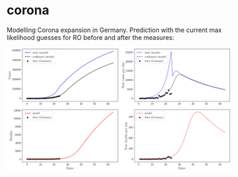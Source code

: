 # corona
Modelling Corona expansion in Germany. Prediction with the current max likelihood guesses for RO before and after the measures:

![img](img/fit_data_model_predict.png)

